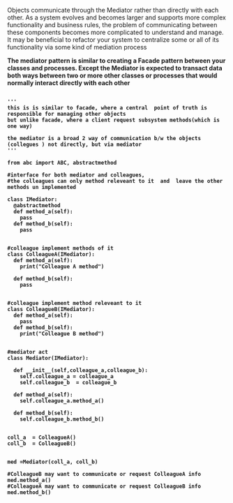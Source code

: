 
Objects communicate through the Mediator rather than directly with each other.
As a system evolves and becomes larger and supports more complex functionality and business
rules, the problem of communicating between these components becomes more complicated to
understand and manage. It may be beneficial to refactor your system to centralize some or all of its
functionality via some kind of mediation process<b>

The mediator pattern is similar to creating a Facade pattern between your classes and processes.
Except the Mediator is expected to transact data both ways between two or more other classes or
processes that would normally interact directly with each other

```

'''
this is is similar to facade, where a central  point of truth is responsible for managing other objects
but unlike facade, where a client request subsystem methods(which is one way)

the mediator is a broad 2 way of communication b/w the objects (collegues ) not directly, but via mediator
'''

from abc import ABC, abstractmethod 

#interface for both mediator and colleagues, 
#the colleagues can only method releveant to it  and  leave the other methods un implemented

class IMediator:
  @abstractmethod
  def method_a(self):
    pass
  def method_b(self):
    pass
  

#colleague implement methods of it
class ColleagueA(IMediator):
  def method_a(self):
    print("Colleague A method")
  
  def method_b(self):
    pass


#colleague implement method releveant to it  
class ColleagueB(IMediator):
  def method_a(self):
    pass
  def method_b(self):
    print("Colleague B method")
    
    
#mediator act
class Mediator(IMediator):
  
  def __init__(self,colleague_a,colleague_b):
    self.colleague_a = colleague_a
    self.colleague_b  = colleague_b
  
  def method_a(self):
    self.colleague_a.method_a()
  
  def method_b(self):
    self.colleague_b.method_b()
    

coll_a  = ColleagueA()
coll_b  = ColleagueB()


med =Mediator(coll_a, coll_b)

#ColleagueB may want to communicate or request ColleagueA info
med.method_a()
#ColleagueA may want to communicate or request ColleagueB info
med.method_b()
    
